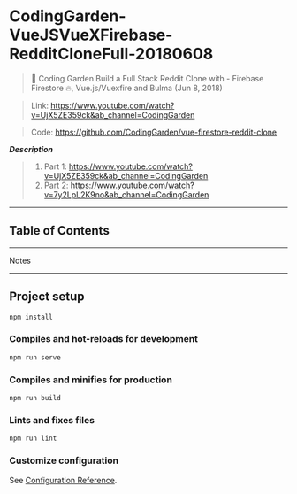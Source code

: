 # CodingGarden-VueJSVueXFirebase-RedditCloneFull-20180608

> 🧩 Coding Garden Build a Full Stack Reddit Clone with - Firebase Firestore 🔥, Vue.js/Vuexfire and Bulma (Jun 8, 2018)

> Link: https://www.youtube.com/watch?v=UjX5ZE359ck&ab_channel=CodingGarden

>  Code: https://github.com/CodingGarden/vue-firestore-reddit-clone

***Description*** 
> 1. Part 1: https://www.youtube.com/watch?v=UjX5ZE359ck&ab_channel=CodingGarden 
> 1. Part 2: https://www.youtube.com/watch?v=7y2LpL2K9no&ab_channel=CodingGarden

---
<!-- <img src="@/../README/preview.png" width="100%"  alt="Preview of the App"/> -->
## Table of Contents

---

Notes

---
## Project setup
```
npm install
```

### Compiles and hot-reloads for development
```
npm run serve
```

### Compiles and minifies for production
```
npm run build
```

### Lints and fixes files
```
npm run lint
```

### Customize configuration
See [Configuration Reference](https://cli.vuejs.org/config/).
